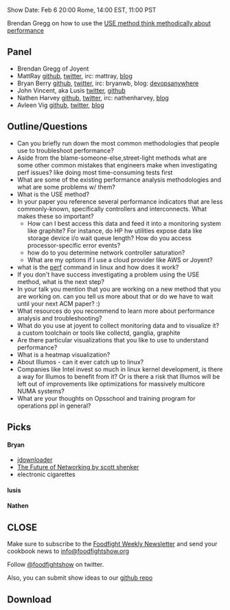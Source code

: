 Show Date:  Feb 6 20:00 Rome, 14:00 EST, 11:00 PST

Brendan Gregg on how to use the [USE method think methodically about performance](http://queue.acm.org/detail.cfm?id=2413037)

Panel<a name="panel"></a>
-----

* Brendan Gregg of Joyent
* MattRay [github](http://github.com/mattray), [twitter](http://twitter.com/mattray), irc: mattray, [blog](http://www.leastresistance.net/)
* Bryan Berry [github](http://github.com/bryanwb), [twitter](http://twitter.com/bryanwb), irc: bryanwb, blog: [devopsanywhere](http://devopsanywhere.blogspot.com)
* John Vincent, aka Lusis [twitter](https://twitter.com/#!/lusis), [github](https://github.com/lusis)
* Nathen Harvey [github](http://github.com/nathenharvey), [twitter](http://twitter.com/nathenharvey), irc: nathenharvey, [blog](http://nathenharvey.com)
* Avleen Vig [github](https://github.com/avleen), [twitter](https://twitter.com/avleen), [blog](http://silverwraith.com/blog/)


Outline/Questions
-----------------

* Can you briefly run down the most common methodologies that people
  use to troubleshoot performance?
* Aside from the blame-someone-else,street-light methods what are some
  other common mistakes that engineers make when investigating perf
  issues? like doing most time-consuming tests first
* What are some of the existing performance analysis methodologies and
  what are some problems w/ them?
* What is the USE method?
* In your paper you reference several performance indicators that are
  less commonly-known, specifically controllers and interconnects.
  What makes these so important?
  * How can I best access this data and feed it into a monitoring
    system like graphite? For instance, do HP hw utilities expose data
    like storage device i/o wait queue length? How do you access
    processor-specific error events?
  * how do to you determine network controller saturation?
  * What are my options if I use a cloud provider like AWS or Joyent?
* what is the [perf](https://perf.wiki.kernel.org/index.php/Main_Page) command in linux and how does it work?
* If you don't have success investigating a problem using the USE
  method, what is the next step?
* In your talk you mention that you are working on a new method that
  you are working on. can you tell us more about that or do we
  have to wait until your next ACM paper? :)
* What resources do you recommend to learn more about performance
  analysis and troubleshooting?
* What do you use at joyent to collect monitoring data and to visualize it? a custom toolchain or tools like collectd, ganglia, graphite
* Are there particular visualizations that you like to use to
  understand performance?
* What is a heatmap visualization?
* About Illumos - can it ever catch up to linux?
* Companies like Intel invest so much in linux kernel development,
is there a way for Illumos to benefit from it? Or is there a risk that
Illumos will be left out of improvements like optimizations for massively multicore NUMA systems?
* What are your thoughts on Opsschool and training program for
  operations ppl in general?


Picks<a name="picks"></a>
-----

#### Bryan  
* [jdownloader](http://jdownloader.org)
* [The Future of Networking by scott shenker](http://www.youtube.com/watch?v=YHeyuD89n1Y&feature=youtu.be)
* electronic cigarettes

#### lusis  

#### Nathen  



CLOSE
-----

Make sure to subscribe to the [Foodfight Weekly Newsletter](http://bit.ly/ffsmail) and send your cookbook
news to info@foodfightshow.org

Follow [@foodfightshow](http://twitter.com/foodfightshow) on twitter.

Also, you can submit show ideas to our [github repo](https://github.com/foodfight/showz)



Download
--------
